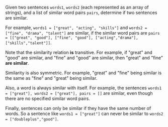 Given two sentences `words1`, `words2` (each represented as an array of strings), and a list of similar word pairs `pairs`, determine if two sentences are similar.

For example, `words1 = ["great", "acting", "skills"]` and `words2 = ["fine", "drama", "talent"]` are similar, if the similar word pairs are `pairs = [["great", "good"], ["fine", "good"], ["acting","drama"], ["skills","talent"]]`.

Note that the similarity relation **is** transitive. For example, if "great" and "good" are similar, and "fine" and "good" are similar, then "great" and "fine" **are similar**.

Similarity is also symmetric. For example, "great" and "fine" being similar is the same as "fine" and "great" being similar.

Also, a word is always similar with itself. For example, the sentences `words1 = ["great"], words2 = ["great"], pairs = []` are similar, even though there are no specified similar word pairs.

Finally, sentences can only be similar if they have the same number of words. So a sentence like `words1 = ["great"]` can never be similar to `words2 = ["doubleplus","good"]`.